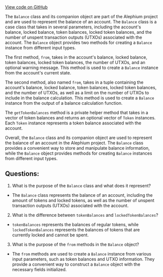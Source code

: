 [View code on GitHub](https://github.com/alephium/alephium/api/src/main/scala/org/alephium/api/model/Balance.scala)

The `Balance` class and its companion object are part of the Alephium project and are used to represent the balance of an account. The `Balance` class is a case class that takes in several parameters, including the account's balance, locked balance, token balances, locked token balances, and the number of unspent transaction outputs (UTXOs) associated with the account. The `Balance` object provides two methods for creating a `Balance` instance from different input types.

The first method, `from`, takes in the account's balance, locked balance, token balances, locked token balances, the number of UTXOs, and an optional warning message. This method is used to create a `Balance` instance from the account's current state.

The second method, also named `from`, takes in a tuple containing the account's balance, locked balance, token balances, locked token balances, and the number of UTXOs, as well as a limit on the number of UTXOs to include in the balance calculation. This method is used to create a `Balance` instance from the output of a balance calculation function.

The `getTokenBalances` method is a private helper method that takes in a vector of token balances and returns an optional vector of `Token` instances. Each `Token` instance represents a token balance associated with the account.

Overall, the `Balance` class and its companion object are used to represent the balance of an account in the Alephium project. The `Balance` class provides a convenient way to store and manipulate balance information, while the `Balance` object provides methods for creating `Balance` instances from different input types.
## Questions: 
 1. What is the purpose of the `Balance` class and what does it represent?
- The `Balance` class represents the balance of an account, including the amount of tokens and locked tokens, as well as the number of unspent transaction outputs (UTXOs) associated with the account.

2. What is the difference between `tokenBalances` and `lockedTokenBalances`?
- `tokenBalances` represents the balances of regular tokens, while `lockedTokenBalances` represents the balances of tokens that are currently locked and cannot be spent.

3. What is the purpose of the `from` methods in the `Balance` object?
- The `from` methods are used to create a `Balance` instance from various input parameters, such as token balances and UTXO information. They provide a convenient way to construct a `Balance` object with the necessary fields initialized.